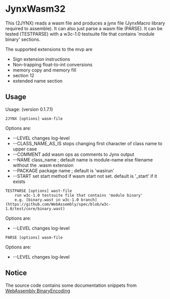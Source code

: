 # JynxWasm32

  This (2JYNX) reads a wasm file and produces a jynx file (JynxMacro library required to assemble).
It can also just parse a wasm file (PARSE).
It can be tested (TESTPARSE) with a w3c-1.0 testsuite file that contains 'module binary' sections.


The supported extensions to the mvp are

*	Sign extension instructions
*	Non-trapping float-to-int conversions
*	memory copy and memory fill
*	section 12
*	extended name section

## Usage

Usage: (version 0.1.7.1)

```
2JYNX [options] wasm-file
```

  Options are:

*	--LEVEL            changes log-level
*	--CLASS_NAME_AS_IS stops changing first character of class name to upper case
*	--COMMENT          add wasm ops as comments to Jynx output
*	--NAME             class_name ; default name is module-name else filename without the .wasm extension
*	--PACKAGE          package name ; default is 'wasirun'
*	--START            set start method if wasm start not set. default is '_start' if it exists

```
TESTPARSE [options] wast-file
	run w3c-1.0 testsuite file that contains 'module binary'
	e.g. [binary.wast in w3c-1.0 branch](https://github.com/WebAssembly/spec/blob/w3c-1.0/test/core/binary.wast)
```

  Options are:

*	--LEVEL            changes log-level

```
PARSE [options] wasm-file
```

  Options are:

*	--LEVEL            changes log-level

## Notice

The source code contains some documentation snippets from 
[WebAssembly BinaryEncoding](https://github.com/WebAssembly/design/blob/main/BinaryEncoding.md)
